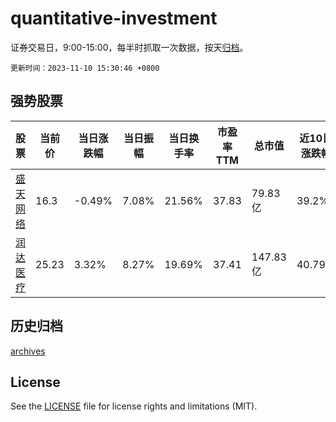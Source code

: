 # quantitative-investment

证券交易日，9:00-15:00，每半时抓取一次数据，按天[归档](archives)。

`更新时间：2023-11-10 15:30:46 +0800`

## 强势股票

|股票|当前价|当日涨跌幅|当日振幅|当日换手率|市盈率TTM|总市值|近10日涨跌幅|
|----|----|----|----|----|----|----|----|
|[盛天网络](https://xueqiu.com/S/SZ300494)|16.3|-0.49%|7.08%|21.56%|37.83|79.83亿|39.2%|
|[润达医疗](https://xueqiu.com/S/SH603108)|25.23|3.32%|8.27%|19.69%|37.41|147.83亿|40.79%|

## 历史归档

[archives](archives)

## License

See the [LICENSE](LICENSE) file for license rights and limitations (MIT).